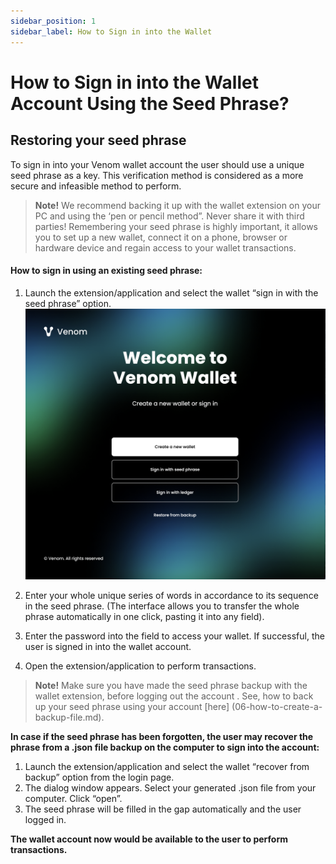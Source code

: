 ```yaml
---
sidebar_position: 1
sidebar_label: How to Sign in into the Wallet
---
```


# How to Sign in into the Wallet Account Using the Seed Phrase?

## Restoring your seed phrase

  
  

To sign in into your Venom wallet account the user should use a unique seed phrase as a key. This verification method is considered as a more secure and infeasible method to perform.

  

> **Note!** We recommend backing it up with the wallet extension on your PC and using the ‘pen or pencil method”. Never share it with third
> parties! Remembering your seed phrase is highly important, it allows
> you to set up a new wallet, connect it on a phone, browser or hardware
> device and regain access to your wallet transactions.

####  How to sign in using an existing seed phrase:

  
1. Launch the extension/application and select the wallet “sign in with the seed phrase” option.
   ![create a new account](../assets/wallet/1.png)
2. Enter your whole unique series of words in accordance to its sequence in the seed phrase. (The interface allows you to transfer the whole phrase automatically in one click, pasting it into any field).

3. Enter the password into the field to access your wallet. If successful, the user is signed in into the wallet account.
4. Open the extension/application to perform transactions.

  

> **Note!** Make sure you have made the seed phrase backup with the wallet extension, before logging out the account . See, how to back up
> your seed phrase using your account [here] (06-how-to-create-a-backup-file.md). 

  

**In case if the seed phrase has been forgotten, the user may recover the phrase from a .json file backup on the computer to sign into the account:**

  

 1. Launch the extension/application and select the wallet
   “recover from backup” option from the login page.
 2. The dialog window appears. Select your generated .json file
   from your computer. Click “open”.
 3. The seed phrase will be filled in the gap automatically and
   the user logged in.

  

**The wallet account now would be available to the user to perform transactions.**
